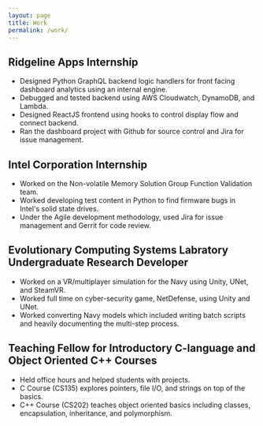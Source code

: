 ```yaml
---
layout: page
title: Work
permalink: /work/
---
```

## Ridgeline Apps Internship
<ul class="listing">
    <li class="listing-item">
        Designed Python GraphQL backend logic handlers for front facing dashboard analytics using an internal engine.
    </li>
    <li class="listing-item">
        Debugged and tested backend using AWS Cloudwatch, DynamoDB, and Lambda.
    </li>
    <li class="listing-item">
        Designed ReactJS frontend using hooks to control display flow and connect backend.
    </li>
    <li class="listing-item">
        Ran the dashboard project with Github for source control and Jira for issue management.
    </li>
</ul>

## Intel Corporation Internship
<ul class="listing">
    <li class="listing-item">
        Worked on the Non-volatile Memory Solution Group Function Validation team.
    </li>
    <li class="listing-item">
        Worked developing test content in Python to find firmware bugs in Intel's solid state drives.
    </li>
    <li class="listing-item">
        Under the Agile development methodology, used Jira for issue management and Gerrit for code review.
    </li>
</ul>

## Evolutionary Computing Systems Labratory Undergraduate Research Developer
<ul class="listing">
    <li class="listing-item">
        Worked on a VR/multiplayer simulation for the Navy using Unity, UNet, and SteamVR.
    </li>
    <li class="listing-item">
        Worked full time on cyber-security game, NetDefense, using Unity and UNet.
    </li>
    <li class="listing-item">
        Worked converting Navy models  which included writing batch scripts and heavily documenting the multi-step process.
    </li>
</ul>

## Teaching Fellow for Introductory C-language and Object Oriented C++ Courses
<ul class="listing">
    <li class="listing-item">
        Held office hours and helped students with projects.
    </li>
    <li class="listing-item">
        C Course (CS135) explores pointers, file I/O, and strings on top of the basics.
    </li>
        <li class="listing-item">
        C++ Course (CS202) teaches object oriented basics including classes, encapsulation, inheritance, and polymorphism.
    </li>
</ul>
